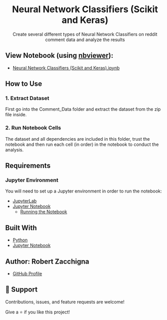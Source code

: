 <h1 align="center">Neural Network Classifiers (Scikit and Keras)</h1>

<p align="center">Create several different types of Neural Network Classifiers on reddit comment data and analyze the results</p>


## View Notebook (using [nbviewer](https://nbviewer.jupyter.org/faq#what-is-nbviewer)):
* [Neural Network Classifiers (Scikit and Keras).ipynb](https://nbviewer.jupyter.org/github/Robert-Zacchigna/Portfolio/blob/main/Neural%20Network%20Classifiers%20%28Scikit%20and%20Keras%29/Neural%20Network%20Classifiers%20%28Scikit%20and%20Keras%29.ipynb)


## How to Use

### 1. Extract Dataset

First go into the Comment_Data folder and extract the dataset from the zip file inside.

### 2. Run Notebook Cells

The dataset and all dependencies are included in this folder, trust the notebook 
and then run each cell (in order) in the notebook to conduct the analysis.


## Requirements

### Jupyter Environment

You will need to set up a Jupyter environment in order to run the notebook:

* [JupyterLab](https://jupyterlab.readthedocs.io/en/stable/getting_started/installation.html#pip)
* [Jupyter Notebook](https://jupyter.readthedocs.io/en/latest/install/notebook-classic.html#alternative-for-experienced-python-users-installing-jupyter-with-pip)
    * [Running the Notebook](https://jupyter.readthedocs.io/en/latest/running.html#running)


## Built With

- [Python](https://www.python.org/downloads/)
- [Jupyter Notebook](https://jupyter.org/)


## Author: **Robert Zacchigna**

- [GitHub Profile](https://github.com/Robert-Zacchigna "Robert Zacchigna")

## 🤝 Support

Contributions, issues, and feature requests are welcome!

Give a ⭐ if you like this project!